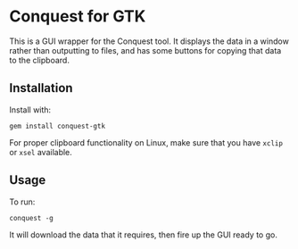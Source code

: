 # Conquest for GTK

This is a GUI wrapper for the Conquest tool. It displays the data in a window
rather than outputting to files, and has some buttons for copying that data
to the clipboard.

## Installation

Install with:

    gem install conquest-gtk

For proper clipboard functionality on Linux, make sure that you have
```xclip``` or ```xsel``` available.

## Usage

To run:

    conquest -g

It will download the data that it requires, then fire up the GUI ready to go.
